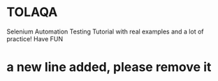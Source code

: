 # TOLAQA
Selenium Automation Testing Tutorial with real examples and a lot of practice! Have FUN
# a new line added, please remove it
